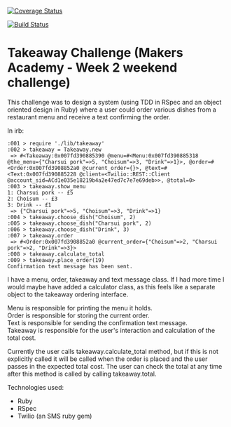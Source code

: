 [![Coverage Status](https://coveralls.io/repos/github/makersacademy/takeaway-challenge/badge.svg?branch=mohamedIssaq)](https://coveralls.io/github/makersacademy/takeaway-challenge?branch=rorymcgit)

[![Build Status](https://travis-ci.org/makersacademy/takeaway-challenge.svg?branch=master)](https://travis-ci.org/makersacademy/takeaway-challenge)

Takeaway Challenge (Makers Academy - Week 2 weekend challenge)
==================

This challenge was to design a system (using TDD in RSpec and an object oriented design in Ruby) where a user could order various dishes from a restaurant menu and receive a text confirming the order.

In irb:
```
:001 > require './lib/takeaway'
:002 > takeaway = Takeaway.new
 => #<Takeaway:0x007fd390885390 @menu=#<Menu:0x007fd390885318 @the_menu={"Charsui pork"=>5, "Choisum"=>3, "Drink"=>1}>, @order=#<Order:0x007fd3908852a0 @current_order={}>, @text=#<Text:0x007fd390885228 @client=<Twilio::REST::Client @account_sid=ACd1e035e18219b4a2e47ed7c7e7e69deb>>, @total=0>
:003 > takeaway.show_menu
1: Charsui pork -- £5
2: Choisum -- £3
3: Drink -- £1
 => {"Charsui pork"=>5, "Choisum"=>3, "Drink"=>1}
:004 > takeaway.choose_dish("Choisum", 2)
:005 > takeaway.choose_dish("Charsui pork", 2)
:006 > takeaway.choose_dish("Drink", 3)
:007 > takeaway.order
 => #<Order:0x007fd3908852a0 @current_order={"Choisum"=>2, "Charsui pork"=>2, "Drink"=>3}>
:008 > takeaway.calculate_total
:009 > takeaway.place_order(19)
Confirmation text message has been sent.
```

I have a menu, order, takeaway and text message class. If I had more time I would maybe have added a calculator class, as this feels like a separate object to the takeaway ordering interface.

Menu is responsible for printing the menu it holds.  
Order is responsible for storing the current order.  
Text is responsible for sending the confirmation text message.  
Takeaway is responsible for the user's interaction and calculation of the total cost.  

Currently the user calls takeaway.calculate_total method, but if this is not explicitly called it will be called when the order is placed and the user passes in the expected total cost. The user can check the total at any time after this method is called by calling takeaway.total.


Technologies used:
- Ruby
- RSpec
- Twilio (an SMS ruby gem)
